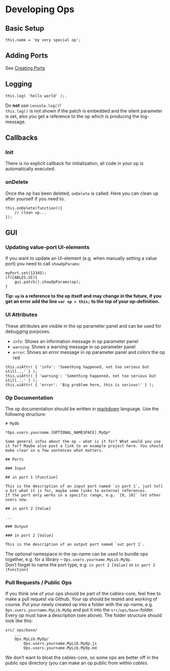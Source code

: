 # Developing Ops

## Basic Setup

```
this.name = 'my very special op';
```

## Adding Ports

See [Creating Ports](../dev_Creating_Ports/Creating_Ports.md)

## Logging

```
this.log( 'hello world' );.   
```

Do **not** use `console.log()`!   
`this.log()` is not shown if the patch is embedded and the silent parameter is set, also you get a reference to the op which is producing the log-message.

## Callbacks

### Init

There is no explicit callback for initialization, all code in your op is automatically executed.

### onDelete

Once the op has been deleted, `onDelete` is called. Here you can clean up after yourself if you need to.

```
this.onDelete(function(){
	// clean up...
});
```

## GUI

### Updating value-port UI-elements 

If you want to update an UI-element (e.g. when manually setting a value port) you need to call `showOpParams`:

```
myPort.set(12345);
if(CABLES.UI){
	gui.patch().showOpParams(op);
}
```
**Tip: `op` is a reference to the op itself and may change in the future, if you get an error add the line `var op = this;` to the top of your op-definition.**

### UI Attributes

These attributes are visible in the op parameter panel and can be used for debugging purposes.

- `info`: Shows an information message in op parameter panel
- `warning`: Shows a warning message in op parameter panel
- `error`: Shows an error message in op parameter panel and colors the op red

```
this.uiAttr( { 'info': 'Something happened, not too serious but still...' } );
this.uiAttr( { 'warning': 'Something happened, not too serious but still...' } );
this.uiAttr( { 'error': 'Big problem here, this is serious!' } );
```
### Op Documentation

The op documentation should be written in [markdown](https://daringfireball.net/projects/markdown/) language.
Use the following structure:

```
# MyOb

*Ops.users.yourname.[OPTIONAL_NAMESPACE].MyOp*  

Some general infos about the op – what is it for? What would you use it for? Maybe also post a link to an example project here. You should make clear in a few sentences what matters.

## Ports

### Input

## in port 1 [Function]

This is the description of an input port named `in port 1`, just tell a bit what it is for, maybe some links to external references.
If the port only works in a specific range, e.g. `[0, 10]` let other users now.

## in port 2 [Value]

...

### Output

### in port 2 [Value]

This is the description of an output port named `out port 1`.
```

The optional namespace in the op-name can be used to bundle ops together, e.g. for a library – `Ops.users.yourname.MyLib.MyOp`.  
Don’t forget to name the port type, e.g. `in port 2 [Value]` or `in port 2 [Function]`

### Pull Requests / Public Ops

If you think one of your ops should be part of the *cables*-core, feel free to make a pull request via Github. Your op should be tested and working of course. Put your newly created op into a folder with the op-name, e.g. `Ops.users.yourname.MyLib.MyOp` and put it into the `src/ops/base`-folder. Every op must have a description (see above). The folder structure should look like this:

```
src/ ops/base/
    ...
    Ops.MyLib.MyOp/
        Ops.users.yourname.MyLib.MyOp.js
        Ops.users.yourname.MyLib.MyOp.md
```
We don’t want to bloat the cables-core, so some ops are better off in the public ops directory (you can make an op public from within *cables*.
